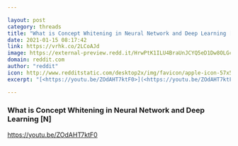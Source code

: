```yaml
---

layout: post
category: threads
title: "What is Concept Whitening in Neural Network and Deep Learning [N]"
date: 2021-01-15 08:17:42
link: https://vrhk.co/2LCoAJd
image: https://external-preview.redd.it/HrwPtK1ILU4BraUnJCYQ5eD1Dw8OLGcU42VXYXh21HM.jpg?width=480&height=251.308900524&auto=webp&crop=480:251.308900524,smart&s=16e8193012fc896e75f170f64652ea7004054b14
domain: reddit.com
author: "reddit"
icon: http://www.redditstatic.com/desktop2x/img/favicon/apple-icon-57x57.png
excerpt: "[<https://youtu.be/ZOdAHT7ktF0>](<https://youtu.be/ZOdAHT7ktF0>)"

---
```


### What is Concept Whitening in Neural Network and Deep Learning [N]

[<https://youtu.be/ZOdAHT7ktF0>](<https://youtu.be/ZOdAHT7ktF0>)